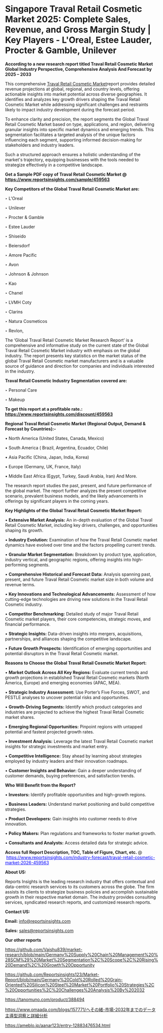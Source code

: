 # Singapore Traval Retail Cosmetic Market 2025: Complete Sales, Revenue, and Gross Margin Study | Key Players - L'Oreal, Estee Lauder, Procter & Gamble, Unilever

<strong>According to a new research report titled Traval Retail Cosmetic Market Global Industry Perspective, Comprehensive Analysis And Forecast by 2025 – 2033</strong>

This comprehensive <a href=https://www.reportsinsights.com/sample/459563>Traval Retail Cosmetic Market</a>report provides detailed revenue projections at global, regional, and country levels, offering actionable insights into market potential across diverse geographies. It identifies and analyzes key growth drivers shaping the Traval Retail Cosmetic Market while addressing significant challenges and restraints likely to impact industry development during the forecast period.

To enhance clarity and precision, the report segments the Global Traval Retail Cosmetic Market based on type, applications, and region, delivering granular insights into specific market dynamics and emerging trends. This segmentation facilitates a targeted analysis of the unique factors influencing each segment, supporting informed decision-making for stakeholders and industry leaders.

Such a structured approach ensures a holistic understanding of the market's trajectory, equipping businesses with the tools needed to strategize effectively in a competitive landscape.

<strong>Get a Sample PDF copy of Traval Retail Cosmetic Market </strong><strong>@<a href=https://www.reportsinsights.com/sample/459563 style=color:#0000ff;> https://www.reportsinsights.com/sample/459563</a></strong></font>

<strong>Key Competitors of the Global Traval Retail Cosmetic Market are:</strong>

‣ L'Oreal

‣ Unilever

‣ Procter & Gamble

‣ Estee Lauder

‣ Shiseido

‣ Beiersdorf

‣ Amore Pacific

‣ Avon

‣ Johnson & Johnson

‣ Kao

‣ Chanel

‣ LVMH Coty

‣ Clarins

‣ Natura Cosmeticos

‣ Revlon,

The ‘Global Traval Retail Cosmetic Market Research Report’ is a comprehensive and informative study on the current state of the Global Traval Retail Cosmetic Market industry with emphasis on the global industry. The report presents key statistics on the market status of the global Traval Retail Cosmetic market manufacturers and is a valuable source of guidance and direction for companies and individuals interested in the industry.

<strong>Traval Retail Cosmetic Industry Segmentation covered are:</strong>

‣ Personal Care

‣ Makeup

<strong>To get this report at a profitable rate.: <a href=https://www.reportsinsights.com/discount/459563 style=color:#0000ff;>https://www.reportsinsights.com/discount/459563</a></strong></font>

<strong>Regional Traval Retail Cosmetic Market (Regional Output, Demand &amp; Forecast by Countries):-</strong>

• North America (United States, Canada, Mexico)

• South America ( Brazil, Argentina, Ecuador, Chile)

• Asia Pacific (China, Japan, India, Korea)

• Europe (Germany, UK, France, Italy)

• Middle East Africa (Egypt, Turkey, Saudi Arabia, Iran) And More.

The research report studies the past, present, and future performance of the global market. The report further analyzes the present competitive scenario, prevalent business models, and the likely advancements in offerings by significant players in the coming years.

<strong>Key Highlights of the Global Traval Retail Cosmetic Market Report:</strong>

• <strong>Extensive Market Analysis:</strong> An in-depth evaluation of the Global Traval Retail Cosmetic Market, including key drivers, challenges, and opportunities shaping its growth.

• <strong>Industry Evolution:</strong> Examination of how the Traval Retail Cosmetic market dynamics have evolved over time and the factors propelling current trends.

• <strong>Granular Market Segmentation:</strong> Breakdown by product type, application, industry vertical, and geographic regions, offering insights into high-performing segments.

• <strong>Comprehensive Historical and Forecast Data:</strong> Analysis spanning past, present, and future Traval Retail Cosmetic market size in both volume and revenue terms.

• <strong>Key Innovations and Technological Advancements:</strong> Assessment of how cutting-edge technologies are driving new solutions in the Traval Retail Cosmetic industry.

• <strong>Competitor Benchmarking:</strong> Detailed study of major Traval Retail Cosmetic market players, their core competencies, strategic moves, and financial performance.

• <strong>Strategic Insights:</strong> Data-driven insights into mergers, acquisitions, partnerships, and alliances shaping the competitive landscape.

• <strong>Future Growth Prospects:</strong> Identification of emerging opportunities and potential disruptors in the Traval Retail Cosmetic market.

<strong>Reasons to Choose the Global Traval Retail Cosmetic Market Report:</strong>

• <strong>Market Outlook Across All Key Regions:</strong> Evaluate current trends and growth projections in established Traval Retail Cosmetic markets (North America, Europe) and emerging economies (APAC, MEA).

• <strong>Strategic Industry Assessment:</strong> Use Porter’s Five Forces, SWOT, and PESTLE analyses to uncover potential risks and opportunities.

• <strong>Growth-Driving Segments:</strong> Identify which product categories and industries are projected to achieve the highest Traval Retail Cosmetic market shares.

• <strong>Emerging Regional Opportunities:</strong> Pinpoint regions with untapped potential and fastest projected growth rates.

• <strong>Investment Analysis:</strong> Leverage the latest Traval Retail Cosmetic market insights for strategic investments and market entry.

• <strong>Competitive Intelligence:</strong> Stay ahead by learning about strategies employed by industry leaders and their innovation roadmaps.

• <strong>Customer Insights and Behavior:</strong> Gain a deeper understanding of customer demands, buying preferences, and satisfaction trends.

<strong>Who Will Benefit from the Report?</strong>

• <strong>Investors:</strong> Identify profitable opportunities and high-growth regions.

• <strong>Business Leaders:</strong> Understand market positioning and build competitive strategies.

• <strong>Product Developers:</strong> Gain insights into customer needs to drive innovation.

• <strong>Policy Makers:</strong> Plan regulations and frameworks to foster market growth.

• <strong>Consultants and Analysts:</strong> Access detailed data for strategic advice.
</ul>
<strong>Access full Report Description, TOC, Table of Figure, Chart, etc. </strong>@  <a href=https://www.reportsinsights.com/industry-forecast/traval-retail-cosmetic-market-2026-459563 style=color:#0000ff;>https://www.reportsinsights.com/industry-forecast/traval-retail-cosmetic-market-2026-459563</a></font>

<strong><strong>About US</strong>:</strong>

Reports Insights is the leading research industry that offers contextual and data-centric research services to its customers across the globe. The firm assists its clients to strategize business policies and accomplish sustainable growth in their respective market domain. The industry provides consulting services, syndicated research reports, and customized research reports.

<strong>Contact US:</strong>

<p class=""""><b>Email:</b> <a href=mailto:info@reportsinsights.com>info@reportsinsights.com</a></p>
<p class=""""><b>Sales:</b> <a href=mailto:sales@reportsinsights.com>sales@reportsinsights.com</a></p>

<strong>Our other reports</strong>

<a href=https://github.com/Vaishu839/market-research/blob/main/Germany%20Supply%20Chain%20Management%20%28SCM%29%20Market%20Segmentation%2C%20Scope%2C%20Rising%20Demand%2C%20Growth%20Opportunity>https://github.com/Vaishu839/market-research/blob/main/Germany%20Supply%20Chain%20Management%20%28SCM%29%20Market%20Segmentation%2C%20Scope%2C%20Rising%20Demand%2C%20Growth%20Opportunity</a>

<a href=https://github.com/Reportsinsights123/Market-Report/blob/main/Germany%20Cold%20Rolled%20Grain-Oriented%20Silicon%20Steel%20Market%20Portfolio%20Strategies%2C%20Opportunities%2C%20Challenges%20Analysis%20By%202032>https://github.com/Reportsinsights123/Market-Report/blob/main/Germany%20Cold%20Rolled%20Grain-Oriented%20Silicon%20Steel%20Market%20Portfolio%20Strategies%2C%20Opportunities%2C%20Challenges%20Analysis%20By%202032</a>

<a href=https://tanomuno.com/product/388494>https://tanomuno.com/product/388494</a>

<a href=https://www.omaada.com/blogs/157771/へその緒-市場-2032年までのデータ主導型洞察と詳細分析>https://www.omaada.com/blogs/157771/へその緒-市場-2032年までのデータ主導型洞察と詳細分析</a>

<a href=https://ameblo.jp/aanar123/entry-12883476534.html>https://ameblo.jp/aanar123/entry-12883476534.html</a>
